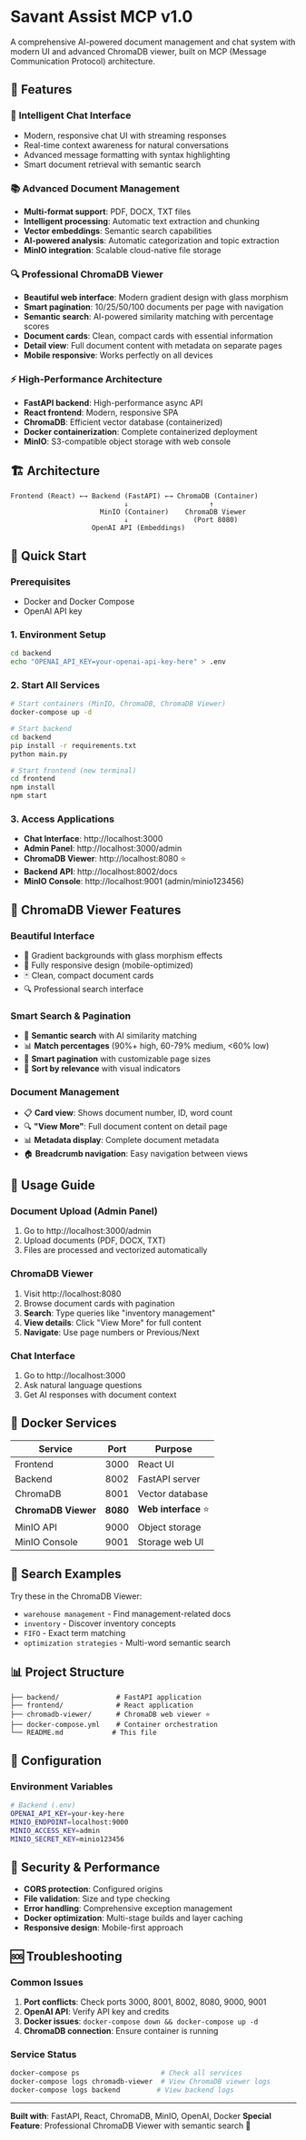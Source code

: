 # Savant Assist MCP v1.0

A comprehensive AI-powered document management and chat system with modern UI and advanced ChromaDB viewer, built on MCP (Message Communication Protocol) architecture.

## 🚀 Features

### 💬 **Intelligent Chat Interface**
- Modern, responsive chat UI with streaming responses
- Real-time context awareness for natural conversations
- Advanced message formatting with syntax highlighting
- Smart document retrieval with semantic search

### 📚 **Advanced Document Management**
- **Multi-format support**: PDF, DOCX, TXT files
- **Intelligent processing**: Automatic text extraction and chunking
- **Vector embeddings**: Semantic search capabilities
- **AI-powered analysis**: Automatic categorization and topic extraction
- **MinIO integration**: Scalable cloud-native file storage

### 🔍 **Professional ChromaDB Viewer**
- **Beautiful web interface**: Modern gradient design with glass morphism
- **Smart pagination**: 10/25/50/100 documents per page with navigation
- **Semantic search**: AI-powered similarity matching with percentage scores
- **Document cards**: Clean, compact cards with essential information
- **Detail view**: Full document content with metadata on separate pages
- **Mobile responsive**: Works perfectly on all devices

### ⚡ **High-Performance Architecture**
- **FastAPI backend**: High-performance async API
- **React frontend**: Modern, responsive SPA
- **ChromaDB**: Efficient vector database (containerized)
- **Docker containerization**: Complete containerized deployment
- **MinIO**: S3-compatible object storage with web console

## 🏗 **Architecture**

```
Frontend (React) ←→ Backend (FastAPI) ←→ ChromaDB (Container)
                            ↓                    ↑
                      MinIO (Container)    ChromaDB Viewer
                            ↓                (Port 8080)
                    OpenAI API (Embeddings)
```

## 🚀 **Quick Start**

### Prerequisites
- Docker and Docker Compose
- OpenAI API key

### 1. **Environment Setup**
```bash
cd backend
echo "OPENAI_API_KEY=your-openai-api-key-here" > .env
```

### 2. **Start All Services**
```bash
# Start containers (MinIO, ChromaDB, ChromaDB Viewer)
docker-compose up -d

# Start backend
cd backend
pip install -r requirements.txt
python main.py

# Start frontend (new terminal)
cd frontend
npm install
npm start
```

### 3. **Access Applications**
- **Chat Interface**: http://localhost:3000
- **Admin Panel**: http://localhost:3000/admin
- **ChromaDB Viewer**: http://localhost:8080 ⭐
- **Backend API**: http://localhost:8002/docs
- **MinIO Console**: http://localhost:9001 (admin/minio123456)

## 🎨 **ChromaDB Viewer Features**

### **Beautiful Interface**
- 🎨 Gradient backgrounds with glass morphism effects
- 📱 Fully responsive design (mobile-optimized)
- 🃏 Clean, compact document cards
- 🔍 Professional search interface

### **Smart Search & Pagination**
- 🎯 **Semantic search** with AI similarity matching
- 📊 **Match percentages** (90%+ high, 60-79% medium, <60% low)
- 📄 **Smart pagination** with customizable page sizes
- 🔀 **Sort by relevance** with visual indicators

### **Document Management**
- 📋 **Card view**: Shows document number, ID, word count
- 🔍 **"View More"**: Full document content on detail page
- 📊 **Metadata display**: Complete document metadata
- 🏠 **Breadcrumb navigation**: Easy navigation between views

## 📖 **Usage Guide**

### **Document Upload (Admin Panel)**
1. Go to http://localhost:3000/admin
2. Upload documents (PDF, DOCX, TXT)
3. Files are processed and vectorized automatically

### **ChromaDB Viewer**
1. Visit http://localhost:8080
2. Browse document cards with pagination
3. **Search**: Type queries like "inventory management"
4. **View details**: Click "View More" for full content
5. **Navigate**: Use page numbers or Previous/Next

### **Chat Interface**
1. Go to http://localhost:3000
2. Ask natural language questions
3. Get AI responses with document context

## 🐳 **Docker Services**

| Service | Port | Purpose |
|---------|------|---------|
| Frontend | 3000 | React UI |
| Backend | 8002 | FastAPI server |
| ChromaDB | 8001 | Vector database |
| **ChromaDB Viewer** | **8080** | **Web interface** ⭐ |
| MinIO API | 9000 | Object storage |
| MinIO Console | 9001 | Storage web UI |

## 🎯 **Search Examples**

Try these in the ChromaDB Viewer:
- `warehouse management` - Find management-related docs
- `inventory` - Discover inventory concepts  
- `FIFO` - Exact term matching
- `optimization strategies` - Multi-word semantic search

## 📊 **Project Structure**

```
├── backend/              # FastAPI application
├── frontend/             # React application  
├── chromadb-viewer/      # ChromaDB web viewer ⭐
├── docker-compose.yml    # Container orchestration
└── README.md            # This file
```

## 🔧 **Configuration**

### **Environment Variables**
```bash
# Backend (.env)
OPENAI_API_KEY=your-key-here
MINIO_ENDPOINT=localhost:9000
MINIO_ACCESS_KEY=admin
MINIO_SECRET_KEY=minio123456
```

## 🔐 **Security & Performance**

- **CORS protection**: Configured origins
- **File validation**: Size and type checking
- **Error handling**: Comprehensive exception management
- **Docker optimization**: Multi-stage builds and layer caching
- **Responsive design**: Mobile-first approach

## 🆘 **Troubleshooting**

### **Common Issues**
1. **Port conflicts**: Check ports 3000, 8001, 8002, 8080, 9000, 9001
2. **OpenAI API**: Verify API key and credits
3. **Docker issues**: `docker-compose down && docker-compose up -d`
4. **ChromaDB connection**: Ensure container is running

### **Service Status**
```bash
docker-compose ps                    # Check all services
docker-compose logs chromadb-viewer  # View ChromaDB viewer logs  
docker-compose logs backend         # View backend logs
```

---

**Built with**: FastAPI, React, ChromaDB, MinIO, OpenAI, Docker
**Special Feature**: Professional ChromaDB Viewer with semantic search 🎯